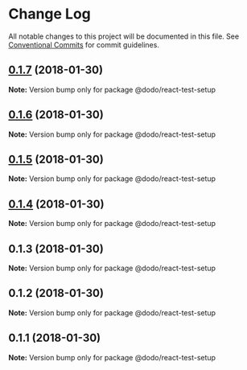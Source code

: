 # Change Log

All notable changes to this project will be documented in this file.
See [Conventional Commits](https://conventionalcommits.org) for commit guidelines.

<a name="0.1.7"></a>
## [0.1.7](https://bitbucket.isobaraustralia.com/scm/~adrian.bonnici/dodo-packages-monorepo/compare/@dodo/react-test-setup@0.1.6...@dodo/react-test-setup@0.1.7) (2018-01-30)




**Note:** Version bump only for package @dodo/react-test-setup

<a name="0.1.6"></a>
## [0.1.6](https://bitbucket.isobaraustralia.com/scm/~adrian.bonnici/dodo-packages-monorepo/compare/@dodo/react-test-setup@0.1.5...@dodo/react-test-setup@0.1.6) (2018-01-30)




**Note:** Version bump only for package @dodo/react-test-setup

<a name="0.1.5"></a>
## [0.1.5](https://bitbucket.isobaraustralia.com/scm/~adrian.bonnici/dodo-packages-monorepo/compare/@dodo/react-test-setup@0.1.4...@dodo/react-test-setup@0.1.5) (2018-01-30)




**Note:** Version bump only for package @dodo/react-test-setup

<a name="0.1.4"></a>
## [0.1.4](https://bitbucket.isobaraustralia.com/scm/~adrian.bonnici/dodo-packages-monorepo/compare/@dodo/react-test-setup@0.1.3...@dodo/react-test-setup@0.1.4) (2018-01-30)




**Note:** Version bump only for package @dodo/react-test-setup

<a name="0.1.3"></a>
## 0.1.3 (2018-01-30)




**Note:** Version bump only for package @dodo/react-test-setup

<a name="0.1.2"></a>
## 0.1.2 (2018-01-30)




**Note:** Version bump only for package @dodo/react-test-setup

<a name="0.1.1"></a>
## 0.1.1 (2018-01-30)




**Note:** Version bump only for package @dodo/react-test-setup
